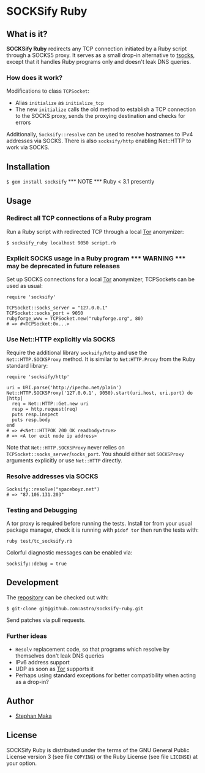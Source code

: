 SOCKSify Ruby
=============

What is it?
-----------

**SOCKSify Ruby** redirects any TCP connection initiated by a Ruby script through a SOCKS5 proxy. It serves as a small drop-in alternative to [tsocks](http://tsocks.sourceforge.net/), except that it handles Ruby programs only and doesn't leak DNS queries.

### How does it work?

Modifications to class `TCPSocket`:

*   Alias `initialize` as `initialize_tcp`
*   The new `initialize` calls the old method to establish a TCP connection to the SOCKS proxy, sends the proxying destination and checks for errors

Additionally, `Socksify::resolve` can be used to resolve hostnames to IPv4 addresses via SOCKS. There is also `socksify/http` enabling Net::HTTP to work via SOCKS.

Installation
------------

`$ gem install socksify` *** NOTE *** Ruby < 3.1 presently

Usage
-----

### Redirect all TCP connections of a Ruby program

Run a Ruby script with redirected TCP through a local [Tor](https://www.torproject.org/) anonymizer:

`$ socksify_ruby localhost 9050 script.rb`

### Explicit SOCKS usage in a Ruby program *** WARNING *** may be deprecated in future releases

Set up SOCKS connections for a local [Tor](https://www.torproject.org/) anonymizer, TCPSockets can be used as usual:

```
require 'socksify'

TCPSocket::socks_server = "127.0.0.1"
TCPSocket::socks_port = 9050
rubyforge_www = TCPSocket.new("rubyforge.org", 80)
# => #<TCPSocket:0x...>
```

### Use Net::HTTP explicitly via SOCKS

Require the additional library `socksify/http` and use the `Net::HTTP.SOCKSProxy` method. It is similar to `Net:HTTP.Proxy` from the Ruby standard library:
```
require 'socksify/http'

uri = URI.parse('http://ipecho.net/plain')
Net::HTTP.SOCKSProxy('127.0.0.1', 9050).start(uri.host, uri.port) do |http|
  req = Net::HTTP::Get.new uri
  resp = http.request(req)
  puts resp.inspect
  puts resp.body
end
# => #<Net::HTTPOK 200 OK readbody=true>
# => <A tor exit node ip address>
```
Note that `Net::HTTP.SOCKSProxy` never relies on `TCPSocket::socks_server`/`socks_port`. You should either set `SOCKSProxy` arguments explicitly or use `Net::HTTP` directly.

### Resolve addresses via SOCKS
```
Socksify::resolve("spaceboyz.net")
# => "87.106.131.203"
```
### Testing and Debugging

A tor proxy is required before running the tests. Install tor from your usual package manager, check it is running with `pidof tor` then run the tests with:

`ruby test/tc_socksify.rb`

Colorful diagnostic messages can be enabled via:

`Socksify::debug = true`

Development
-----------

The [repository](https://github.com/astro/socksify-ruby/) can be checked out with:

`$ git-clone git@github.com:astro/socksify-ruby.git`

Send patches via pull requests.

### Further ideas

*   `Resolv` replacement code, so that programs which resolve by themselves don't leak DNS queries
*   IPv6 address support
*   UDP as soon as [Tor](https://www.torproject.org/) supports it
*   Perhaps using standard exceptions for better compatibility when acting as a drop-in?

Author
------

*   [Stephan Maka](mailto:stephan@spaceboyz.net)

License
-------

SOCKSify Ruby is distributed under the terms of the GNU General Public License version 3 (see file `COPYING`) or the Ruby License (see file `LICENSE`) at your option.
